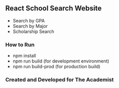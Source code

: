 ## React School Search Website

* Search by GPA
* Search by Major
* Scholarship Search

### How to Run

* npm install
* npm run build (for development environment)
* npm run build-prod (for production build)

### Created and Developed for The Academist